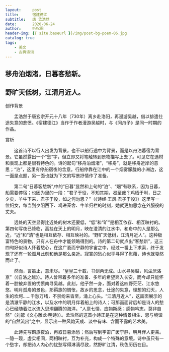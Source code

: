 ```yaml
---
layout:     post
title:      宿建德江
subtitle:   唐 孟浩然
date:       2020-06-24
author:     听松阁
header-img: {{ site.baseurl }}/img/post-bg-poem-06.jpg
catalog: true
tags:
    - 美文
    - 古典诗词
---
```


## 移舟泊烟渚，日暮客愁新。
## 野旷天低树，江清月近人。



创作背景



　　孟浩然于唐玄宗开元十八年（730年）离乡赴洛阳，再漫游吴越，借以排遣仕途失意的悲愤。《宿建德江》当作于作者漫游吴越时，与《问舟子》是同一时期的作品。



赏析



　　这首诗不以行人出发为背景，也不以船行途中为背景，而是以舟泊暮宿为背景。它虽然露出一个“愁”字，但立即又将笔触转到景物描写上去了。可见它在选材和表现上都是很有特色的。诗的起句“移舟泊烟渚”，“移舟”，就是移舟近岸的意思；“泊”，这里有停船宿夜的含意。行船停靠在江中的一个烟雾朦胧的小洲边，这一面是点题，另一面也就为下文的写景抒情作了准备。



　　第二句“日暮客愁新”,中的“日暮”显然和上句的“泊”、“烟”有联系，因为日暮，船需要停宿；也因为里的一段：“君子于役，不知其期，曷至哉？鸡栖于埘，日之夕矣，羊牛下来，君子于役，如之何勿思？”（《诗经·王风·君子于役》）这里写一位妇女，每当到夕阳西下、鸡进笼舍、牛羊归栏的时刻，她就更加思念在外服役的丈夫。



　　远处的天空显得比近处的树木还要低，“低”和“旷”是相互依存、相互映衬的。第四句写夜已降临，高挂在天上的明月，映在澄清的江水中，和舟中的人是那么近，“近”和“清”也是相互依存、相互映衬的。“野旷天低树，江清月近人”。这种极富特色的景物，只有人在舟中才能领略得到的。诗的第二句就点出“客愁新”，这三四句好似诗人怀着愁心，在这广袤而宁静的宇宙之中，经过一番上下求索，终于发现了还有一轮孤月此刻和他是那么亲近。寂寞的愁心似乎寻得了慰藉，诗也就戛然而止了。



　　然而，言虽止，意未尽。“皇皇三十载，书剑两无成。山水寻吴越，风尘厌洛京”（《自洛之越》）。诗人曾带着多年的准备、多年的希望奔入长安，而今却只能怀着一腔被弃置的忧愤南寻吴越。此刻，他孑然一身，面对着这四野茫茫、江水悠悠、明月孤舟的景色，那羁旅的惆怅，故乡的思念，仕途的失意，理想的幻灭，人生的坎坷……千愁万绪，不禁纷来沓至，涌上心头。“江清月近人”，这画面展示的是清澈平静的江水，以及水中的明月伴着船上的诗人；可那画面背后却是诗人的愁心已经随着江水流入思潮翻腾的海洋。“人禀七情，应物斯感；感物吟志，莫非自然”（刘勰《文心雕龙·明诗》）。孟浩然的这首小诗正是在这种情景相生、思与境谐的“自然流出”之中，显示出一种风韵天成、淡中有味、含而不露的艺术美。



　　此诗先写羁旅夜泊，再叙日暮添愁；然后写到宇宙广袤宁静，明月伴人更亲。一隐一现，虚实相间，两相映衬，互为补充，构成一个特殊的意境。诗中虽只有一个愁字，却把诗人内心的忧愁写得淋漓尽致，然野旷江清，秋色历历在目。
